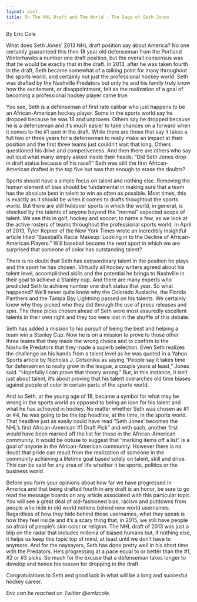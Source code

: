 ```yaml
---
layout: post
title: On The NHL Draft and The World - The Saga of Seth Jones
---
```

By Eric Cole

What does Seth Jones’ 2013 NHL draft position say about America? No one certainly guaranteed this then 18 year old defenseman from the Portland Winterhawks a number one draft position, but the overall consensus was that he would be exactly that in the draft. In 2013, after he was taken fourth in the draft, Seth became somewhat of a talking point for many throughout the sports world, and certainly not just the professional hockey world. Seth was drafted by the Nashville Predators but only he and his family truly know how the excitement, or disappointment, felt as the realization of a goal of becoming a professional hockey player came true.

You see, Seth is a defenseman of first rate calibar who just happens to be an African-American hockey player. Some in the sports world say he dropped because he was 18 and unproven. Others say he dropped because he is a defenseman and it’s much easier to take chances on a forward when it comes to the #1 spot in the draft. While there are those that say it takes a full two or three years for a defenseman to really make an impact at their position and the first three teams just couldn’t wait that long. Others questioned his drive and competiveness. And then there are others who say out loud what many simply asked inside their heads: “Did Seth Jones drop in draft status because of his race?” Seth was still the first African-American drafted in the top five but was that enough to erase the doubts?

Sports should have a simple focus on talent and nothing else. Removing the human element of bias should be fundamental in making sure that a team has the absolute best in talent to win as often as possible. Most times, this is exactly as it should be when it comes to drafts thoughtout the sports world. But there are still holdover sports in which the world, in general, is shocked by the talents of anyone beyond the “normal” expected scope of talent. We see this in golf, hockey and soccer, to name a few, as we look at the active rosters of teams throughout the professional sports world. In April of 2013, Tyler Kepner of the New York Times wrote an incredibly insightful article titled “Baseball’s Racial Makeup: Looking in to the Decline of African-American Players.” Will baseball become the next sport in which we are surprised that someone of color has outstanding talent?

There is no doubt that Seth has extraordinary talent in the position he plays and the sport he has chosen. Virtually all hockey writers agreed about his talent level, accomplished skills and the potential he brings to Nashville in their goal to achieve a Stanley cup. And there are many experts who predicted Seth to achieve number one draft status that year. So what happened? We’ll never quite know why the Colorado Avalache, the Florida Panthers and the Tampa Bay Lightning passed on his talents. We certainly know why they picked who they did through the use of press releases and spin. The three picks chosen ahead of Seth were most assuredly excellent talents in their own right and they too were lost in the shuffle of this debate.

Seth has added a mission to his pursuit of being the best and helping a team win a Stanley Cup. Now he is on a mission to prove to those other three teams that they made the wrong choice and to confirm to the Nashville Predators that they made a superb selection. Even Seth realizes the challenge on his hands from a talent level as he was quoted in a Yahoo Sports article by Nicholas J. Cotsonika as saying “People say it takes time for defensemen to really grow in the league, a couple years at least,” Jones said. “Hopefully I can prove that theory wrong.” But, in this instance, it isn’t just about talent, it’s about proving that his talent overarches old time biases against people of color in certain parts of the sports world.

And so Seth, at the young age of 18, became a symbol for what may be wrong in the sports world as opposed to being an icon for his talent and what he has achieved in hockey. No matter whether Seth was chosen as #1 or #4, he was going to be the top headline, at the time, in the sports world. That headline just as easily could have read “Seth Jones’ becomes the NHL’s first African-American #1 Draft Pick” and with such, another first would have been marked off the list for those in the African-American community. It would be obtuse to suggest that “marking items off a list” is a goal of anyone in the African-American community. However there is no doubt that pride can result from the realization of someone in the community achieving a lifetime goal based solely on talent, skill and drive. This can be said for any area of life whether it be sports, politics or the business world.

Before you form your opinions about how far we have progressed in America and that being drafted fourth in any draft is an honor, be sure to go read the message boards on any article associated with this particular topic. You will see a great deal of old-fashioned bias, racism and putdowns from people who hide in old world notions behind new world usernames. Regardless of how they hide behind those usernames, what they speak is how they feel inside and it’s a scary thing that, in 2015, we still have people so afraid of people’s skin color or religion. The NHL draft of 2013 was just a blip on the radar that includes millenia of biased humans but, if nothing else, it helps us keep this topic top of mind, at least until we don’t have to anymore. And for the naysayers, Seth has done pretty well in his short time with the Predators.  He’s progressing at a pace equal to or better than the #1, #2 or #3 picks.  So much for the excuse that a defenseman takes longer to develop and hence his reason for dropping in the draft.

Congratulations to Seth and good luck in what will be a long and succesful hockey career.

<i>Eric can be reached on Twitter @emlzcole.</i>

